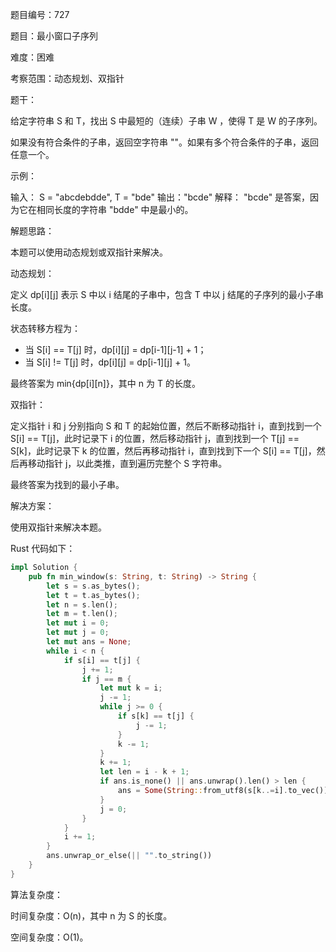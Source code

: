 题目编号：727

题目：最小窗口子序列

难度：困难

考察范围：动态规划、双指针

题干：

给定字符串 S 和 T，找出 S 中最短的（连续）子串 W ，使得 T 是 W 的子序列。

如果没有符合条件的子串，返回空字符串 ""。如果有多个符合条件的子串，返回任意一个。

示例：

输入：
S = "abcdebdde", T = "bde"
输出："bcde"
解释：
"bcde" 是答案，因为它在相同长度的字符串 "bdde" 中是最小的。

解题思路：

本题可以使用动态规划或双指针来解决。

动态规划：

定义 dp[i][j] 表示 S 中以 i 结尾的子串中，包含 T 中以 j 结尾的子序列的最小子串长度。

状态转移方程为：

- 当 S[i] == T[j] 时，dp[i][j] = dp[i-1][j-1] + 1；
- 当 S[i] != T[j] 时，dp[i][j] = dp[i-1][j] + 1。

最终答案为 min{dp[i][n]}，其中 n 为 T 的长度。

双指针：

定义指针 i 和 j 分别指向 S 和 T 的起始位置，然后不断移动指针 i，直到找到一个 S[i] == T[j]，此时记录下 i 的位置，然后移动指针 j，直到找到一个 T[j] == S[k]，此时记录下 k 的位置，然后再移动指针 i，直到找到下一个 S[i] == T[j]，然后再移动指针 j，以此类推，直到遍历完整个 S 字符串。

最终答案为找到的最小子串。

解决方案：

使用双指针来解决本题。

Rust 代码如下：

```rust
impl Solution {
    pub fn min_window(s: String, t: String) -> String {
        let s = s.as_bytes();
        let t = t.as_bytes();
        let n = s.len();
        let m = t.len();
        let mut i = 0;
        let mut j = 0;
        let mut ans = None;
        while i < n {
            if s[i] == t[j] {
                j += 1;
                if j == m {
                    let mut k = i;
                    j -= 1;
                    while j >= 0 {
                        if s[k] == t[j] {
                            j -= 1;
                        }
                        k -= 1;
                    }
                    k += 1;
                    let len = i - k + 1;
                    if ans.is_none() || ans.unwrap().len() > len {
                        ans = Some(String::from_utf8(s[k..=i].to_vec()).unwrap());
                    }
                    j = 0;
                }
            }
            i += 1;
        }
        ans.unwrap_or_else(|| "".to_string())
    }
}
```

算法复杂度：

时间复杂度：O(n)，其中 n 为 S 的长度。

空间复杂度：O(1)。